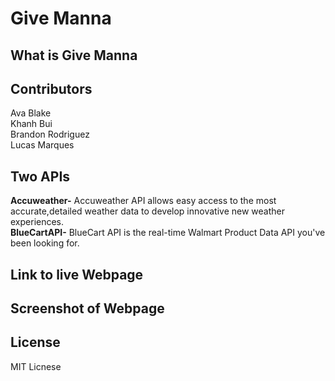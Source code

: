 # Give Manna

## What is Give Manna


## Contributors
Ava Blake<br>
Khanh Bui<br>
Brandon Rodriguez<br>
Lucas Marques<br>

## Two APIs
**Accuweather-** Accuweather API  allows easy access to the most accurate,detailed weather data to develop innovative new weather experiences.<br>
**BlueCartAPI-** BlueCart API is the real-time Walmart Product Data API you've been looking for.

## Link to live Webpage

## Screenshot of Webpage

## License
MIT Licnese
